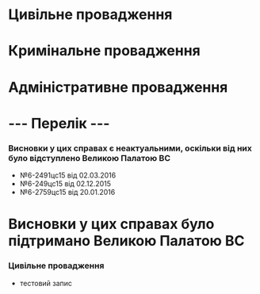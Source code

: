 <!-- TITLE: Відступлення від висновків ВСУ -->
<!-- SUBTITLE: A quick summary of Vpvv -->

# Цивільне провадження
# Кримінальне провадження
# Адміністративне провадження
# --- Перелік ---
### Висновки у цих справах є неактуальними, оскільки від них було відступлено Великою Палатою ВС 
* №6-2491цс15 від 02.03.2016
* №6-249цс15 від 02.12.2015
* №6-2759цс15 від 20.01.2016
 
# Висновки у цих справах було підтримано Великою Палатою ВС
### Цивільне провадження 
* тестовий запис
